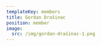 ```yaml
---
templateKey: members
title: Gordan Drašinac
position: member
image:
  src: /img/gordan-drašinac-1.png
---
```

